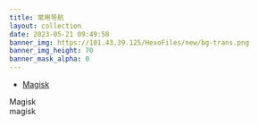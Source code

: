 ```yaml
---
title: 常用导航
layout: collection
date: 2023-05-21 09:49:58
banner_img: https://101.43.39.125/HexoFiles/new/bg-trans.png
banner_img_height: 70
banner_mask_alpha: 0
---
```


<div class="container tool-nav">
  <ul class="nav nav-pills">
    <li role="presentation" class="active"><a href="#">Magisk</a></li>
  </ul>
</div>
<div class="container">
  <div class="row text-center">
    <div class="col-md-4 col-xs-12 col-sm-6 tool-li"><a href="https://github.com/topjohnwu/Magisk" target="_blank">
        <div class="tool-li-li li-bgc-11">
          <i class="iconfont icon-magisk"></i>
        </div> </a>
      <div class="text-left" style="margin-top:10px">
        Magisk
      </div>
      <div class="text-left text-color-height">
        magisk
      </div>
    </div>


</div>
